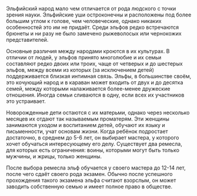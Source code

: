 Эльфийский народ мало чем отличается от рода людского с точки зрения науки. Эльфийские уши остроконечны и расположены под более большим углом к голове, чем человеческие, однако никаких особенностей это им не придаёт. Среди эльфов редко встречаются брюнеты и ни разу не было замечено рыжеволосых или чернокожих представителей.

Основные различия между народами кроются в их культурах. В отличии от людей, у эльфов принято многолюбие и их семьи составляют редко двоих или троих, чаще от четверых и до шестерых эльфов, между всеми из которых (за исключением детей) поддерживается близкая интимная связь. Эльфы, в большинстве своём, это кочующий народ и в караван может входить от двух и до десятка семей, между которыми налаживается более-менее дружеские отношения. Иногда семьи сливаются в одну, если всех их участников это устраивает.

Новорожденные дети остаются с их матерьми, однако через несколько месяцев их отдают так называемым проматерям. Эти женщины занимаются уходом и воспитанием детей, обучают их языку и письменности, учат основам жизни. Когда ребёнок подростает достаточно, в среднем до 5-6 лет, он выбирает мастера, у которого хочет обучаться интересующему его делу. Существует два ремесла, для которых есть ограничения: воины, которыми могут быть только мужчины, и жрицы, только женщины.

После выбора ремесла эльф обучается у своего мастера до 12-14 лет, после чего сдаёт своего рода экзамен. Обычно после успешного прохождения такого экзамена эльфа считают взорслым, он может заводить собственную семью и имеет полное право в обществе. 
